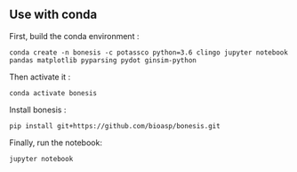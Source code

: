 
## Use with conda

First, build the conda environment : 
```
conda create -n bonesis -c potassco python=3.6 clingo jupyter notebook pandas matplotlib pyparsing pydot ginsim-python
```

Then activate it : 
```
conda activate bonesis
```

Install bonesis : 
```
pip install git+https://github.com/bioasp/bonesis.git
```


Finally, run the notebook: 
```
jupyter notebook
```


 